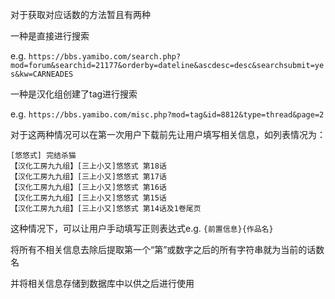 对于获取对应话数的方法暂且有两种

一种是直接进行搜索 

e.g. `https://bbs.yamibo.com/search.php?mod=forum&searchid=21177&orderby=dateline&ascdesc=desc&searchsubmit=yes&kw=CARNEADES`

一种是汉化组创建了tag进行搜索

e.g. `https://bbs.yamibo.com/misc.php?mod=tag&id=8812&type=thread&page=2`

对于这两种情况可以在第一次用户下载前先让用户填写相关信息，如列表情况为：
```text
[悠悠式] 完结杀猫
【汉化工房九九组】[三上小又]悠悠式 第18话
【汉化工房九九组】[三上小又]悠悠式 第17话
【汉化工房九九组】[三上小又]悠悠式 第16话
【汉化工房九九组】[三上小又]悠悠式 第15话
【汉化工房九九组】[三上小又]悠悠式 第14话及1卷尾页 
```
这种情况下，可以让用户手动填写正则表达式e.g. `{前置信息}{作品名}`

将所有不相关信息去除后提取第一个“第”或数字之后的所有字符串就为当前的话数名

并将相关信息存储到数据库中以供之后进行使用